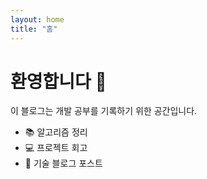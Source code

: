 ```yaml
---
layout: home
title: "홈"
---
```


# 환영합니다 👋  
이 블로그는 개발 공부를 기록하기 위한 공간입니다.

- 📚 알고리즘 정리
- 💻 프로젝트 회고
- 📝 기술 블로그 포스트
